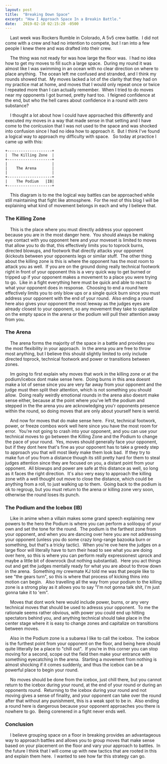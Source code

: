 ```yaml
---
layout: post
title:  "Breaking Down Space"
excerpt: "How I Approach Space In a Breakin Battle."
date:   2019-02-10 02:15:20 -0500
---
```


&nbsp;&nbsp;&nbsp;&nbsp;Last week was Rockers Rumble in Colorado, A 5v5 crew battle.
&nbsp;I did not come with a crew and had no intention to compete, but I ran into a few people I knew there and was drafted into their crew.

&nbsp;&nbsp;&nbsp;&nbsp;The thing was not ready for was how large the floor was.
&nbsp;I had no idea how to get my moves to fill such a large space.
&nbsp;During my round it was almost like I was swimming in an ocean with no clear direction on where to place anything.
&nbsp;The ocean left me confused and stranded, and I think my rounds showed that.
&nbsp;My moves lacked a lot of the clarity that they had on my practice mat at home, and moves that I would only repeat once or twice I repeated more than I can actually remember.
&nbsp;When I tried to do moves near my opponents I got burned, pretty hard too.
&nbsp;I feigned confidence at the end, but who the hell cares about confidence in a round with zero substance?

&nbsp;&nbsp;&nbsp;&nbsp;I thought a lot about how I could have approached this differently and executed my moves in a way that made sense in that setting and I have come to the conlcusion that I was not used to the space and was shocked into confusion since I had no idea how to approach it.
&nbsp;But I think I've found a logical way to approach my difficulty with space.
&nbsp; So today at practice I came up with this:

```
+--------------------+
|  The Killing Zone  |
+--------------------+
|                    |
|    The Arena       |
|                    |
+--------------------+
|    The Podium   |IB|
+--------------------+
```

&nbsp;&nbsp;&nbsp;&nbsp;This diagram is to me the logical way battles can be approached while still maintaining that fight like atmosphere.
&nbsp;For the rest of this blog I will be explaining what kind of movement belongs in each and why I believe that.

### The Killing Zone ###
&nbsp;&nbsp;&nbsp;&nbsp;This is the place where you must directly address your opponent because you are in the most danger here.
&nbsp;You should always be making eye contact with you opponent here and your moveset is limited to moves that allow you to do that, this effectively limits you to toprock burns, directed blowups, and footwork that directly attacks your opponent (kickouts between your opponents legs or similar stuff.
&nbsp;The other thing about the killing zone is this is where the opponent has the most room to attack you as well.
&nbsp;If you are on the ground doing really technical footwork right in front of your opponent this is a very quick way to get burned or tripped up if your opponent makes a movement to a place you were trying to go.
&nbsp;Like in a fight everything here must be quick and able to react to what your opponent does in response.
&nbsp;Choosing to end a round here effectively limits you to only blow ups or a single quick burn since you must address your opponent with the end of your round.
&nbsp;Also ending a round here also gives your opponent the most leeway as the judges eyes are already closest to your opponent, so any movement they take to capitalize on the empty space in the arena or the podium will pull their attention away from you.

### The Arena ###
&nbsp;&nbsp;&nbsp;&nbsp;The arena forms the majority of the space in a battle and provides you the most flexibility in your approach.
&nbsp;In the arena you are free to throw most anything, but I believe this should slightly limited to only include directed toprock, technical footwork and power or transitions between zones.

&nbsp;&nbsp;&nbsp;&nbsp;Im going to first explain why moves that work in the killing zone or at the podium/icebox dont make sense here.
&nbsp;Doing burns in this area doesnt make a lot of sense since you are very far away from your opponent and the judge must then split their attention, which is not something you should allow.
&nbsp;Doing really weirdly emotional rounds in the arena also doesnt make sense either, because at the point where you've left the podium and stepped in the the arena you are acknowledging you'r opponents presence within the round, so doing moves that are only about yourself here is werid.

&nbsp;&nbsp;&nbsp;&nbsp;And now for moves that do make sense here.
&nbsp;First, technical footwork, power, or freeze combos work well here since you have the most room for error.
&nbsp;You're not going to crash into your opponent, and you can use your technical moves to go between the Killing Zone and the Podium to change the pace of your round.
&nbsp;Yes, moves should generally face your opponent, but if they dont here that's fine as your opponent has to take a greedy step to approach you that will most likely make them look bad.
&nbsp;If they try to make fun of you from a distance though its still pretty hard for them to steal judges attention since they are focused on you, a distant point from your opponent.
&nbsp;All blowups and power are safe at this distance as well, so long as it faces the right direction.
&nbsp;It's also very easy to approach the killing zone wtih a well thought out move to close the distance, which could be anything from a roll, to just walking up to them.
&nbsp;Going back to the podium is ok to regroup, but you must return to the arena or killing zone very soon, otherwise the round loses its punch.

### The Podium and the Icebox (IB) ###
&nbsp;&nbsp;&nbsp;&nbsp;Like in anime when a villain makes some grand speech explaining new powers to the hero the Podium is where you can perform a soliloquy of your own and set the tone for the round.
&nbsp;The podium is the farthest zone from your opponent, and when you are dancing over here you are not addressing your opponent (unless you do some crazy long-range bazooka burn or something, but that's a tricky tactic).
&nbsp;When you're ove here the judges on a large floor will literally have to turn their head to see what you are doing over here, so this is where you can perform really expressionest uprock and maybe a little bit of downrock (but nothing substantial).
&nbsp;Here you act things out and get the judges mentally ready for what you are about to throw down in the arena.
&nbsp;Something my crewmate KJ told me was that people like to see "the gears turn", so this is where that process of kicking thins into motion can begin.
&nbsp; Also travelling all the way from your podium to the killing zone is a strong play as it allows you to say "I'm not gonna talk shit, I'm just gonna take it to 'em".

&nbsp;&nbsp;&nbsp;&nbsp;Moves that dont work here would include power, burns, or any very technical moves that should be used to adresss your opponent.
&nbsp;To me the rationale seems rather obvious, with power you could end up hitting spectators behind you, and anything technical should take place in the center stage where it is easy to change zones and capitalize on transitions between moves.

&nbsp;&nbsp;&nbsp;&nbsp;Also in the Podium zone is a subarea I like to call the icebox.
&nbsp;The icebox is the furthest point from your opponent on the floor, and being here should quite litterally be a place to "chill out".
&nbsp;If you're in this corner you can stop moving for a second, scope out the field then make your entrance with something eyecatching in the arena.
&nbsp;Starting a movement from nothing is almost shocking if it comes suddenly, and thus the icebox can be a powerful place to begin your round.

&nbsp;&nbsp;&nbsp;&nbsp;No moves should be done from the icebox, just chill there, but you cannot return to the icebox during your round, at the end of your round or during an opponents round.
&nbsp;Returning to the icebox during your round and not moving gives a sense of finality, and your opponent can take over the round after that without any punishment, this is a weak spot to be in.
&nbsp;Also ending a round here is dangerous because your opponent approaches you there is nowhere to go.
&nbsp;Being corenered in a fight never ends well.

### Conclusion ###
&nbsp;&nbsp;&nbsp;&nbsp;I believe grouping space on a floor in breaking provides an advantageous way to approach battles and allows you to group moves that make sense based on your placement on the floor and vary your approach to battles.
&nbsp;In the future I think that I will come up with new tactics that are rooted in this and explain them here.
&nbsp;I wanted to see how far this strategy can go.
